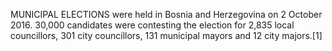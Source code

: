 MUNICIPAL ELECTIONS were held in Bosnia and Herzegovina on 2 October 2016. 30,000 candidates were contesting the election for 2,835 local councillors, 301 city councillors, 131 municipal mayors and 12 city majors.[1]

